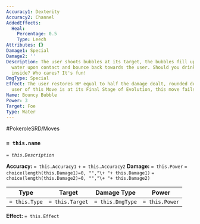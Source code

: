 ```yaml
---
Accuracy1: Dexterity
Accuracy2: Channel
AddedEffects:
  Heal:
    Percentage: 0.5
    Type: Leech
Attributes: {}
Damage1: Special
Damage2: ''
Description: The user shoots bubbles at its target, the bubbles fill up with fresh
  water upon contact and bounce back towards the user. Should you drink the water
  inside? Who cares? It's fun!
DmgType: Special
Effect: The user restores HP equal to half the damage dealt, rounded down. If the
  user of this Move is at its Final Stage of Evolution, this move fails.
Name: Bouncy Bubble
Power: 3
Target: Foe
Type: Water
---
```


#PokeroleSRD/Moves

### `= this.name` 
*`= this.Description`*

**Accuracy:** `= this.Accuracy1` + `= this.Accuracy2`
**Damage:** `= this.Power` `= choice(length(this.Damage1)=0, "","\+ "+ this.Damage1)` `= choice(length(this.Damage2)=0, "","\+ "+ this.Damage2)`

| Type          | Target          | Damage Type          | Power          |
| ------------- | --------------- | ---------------- | -------------- |
| `= this.Type` | `= this.Target` | `= this.DmgType` | `= this.Power` | 

**Effect:** `= this.Effect`